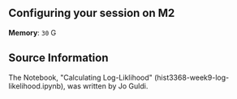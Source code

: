 ## Configuring your session on M2

<!-- Your session's settings should look like the following image: 

<!-- ![placeholdertext]()

<!-- __Additional environments to load__: `environment` 

<!-- __Custom module paths__: `module use $HOME/digital-history/text_mining_with_python` -->

__Memory__: `30` G

## Source Information

The Notebook, "Calculating Log-Liklihood" (hist3368-week9-log-likelihood.ipynb), was written by Jo Guldi.
